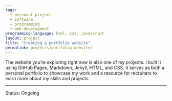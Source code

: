 ```yaml
---
tags:
  - personal-project
  - software
  - programming
  - web-development
programming-language: html, css, javascript
layout: project
title: "Creating a portfolio website"
permalink: projects/portfolio-website/
---
```


The website you’re exploring right now is also one of my projects. I built it using GitHub Pages, Markdown, Jekyll, HTML, and CSS. It serves as both a personal portfolio to showcase my work and a resource for recruiters to learn more about my skills and projects.

---
Status: Ongoing  
